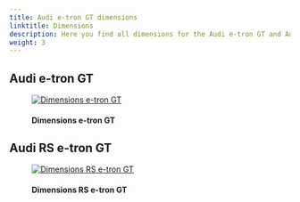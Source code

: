 ```yaml
---
title: Audi e-tron GT dimensions
linktitle: Dimensions
description: Here you find all dimensions for the Audi e-tron GT and Audi RS e-tron GT. Width, height, depth, +++
weight: 3
---
```

<!-- markdownlint-disable MD033 -->

## Audi e-tron GT

<figure>
    <a href="https://media.electrichasgoneaudi.net/multimedia/models/e-tron-gt/dimensions/etrongt.jpg">
        <img src="https://media.electrichasgoneaudi.net/multimedia/models/e-tron-gt/dimensions/etrongts.jpg" class="img-fluid" alt="Dimensions e-tron GT" title="Dimensions e-tron GT">
    </a>
    <figcaption><h4>Dimensions e-tron GT</h4></figcaption>
</figure>

## Audi RS e-tron GT

<figure>
    <a href="https://media.electrichasgoneaudi.net/multimedia/models/e-tron-gt/dimensions/rsetrongt.jpg">
        <img src="https://media.electrichasgoneaudi.net/multimedia/models/e-tron-gt/dimensions/rsetrongts.jpg"
        class="img-fluid" alt="Dimensions RS e-tron GT" title="Dimensions RS e-tron GT">
    </a>
    <figcaption><h4>Dimensions RS e-tron GT</h4></figcaption>
</figure>
